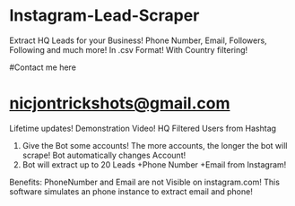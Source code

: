# Instagram-Lead-Scraper
Extract HQ Leads for your Business! Phone Number, Email, Followers, Following and much more! In .csv Format! With Country filtering!

#Contact me here
# nicjontrickshots@gmail.com

Lifetime updates!
Demonstration Video!
HQ Filtered Users from Hashtag

1) Give the Bot some accounts! The more accounts, the longer the bot will scrape! Bot automatically changes Account!
2) Bot will extract up to 20 Leads +Phone Number +Email from Instagram!

Benefits: PhoneNumber and Email are not Visible on instagram.com! This software simulates an phone instance to extract email and phone!
